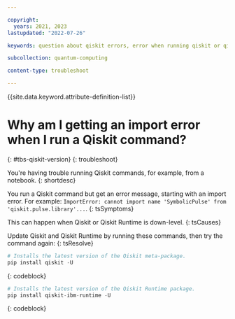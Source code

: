 ```yaml
---

copyright:
  years: 2021, 2023
lastupdated: "2022-07-26"

keywords: question about qiskit errors, error when running qiskit or qiskit runtime commands

subcollection: quantum-computing

content-type: troubleshoot

---
```


{{site.data.keyword.attribute-definition-list}}

# Why am I getting an import error when I run a Qiskit command?
{: #tbs-qiskit-version}
{: troubleshoot}

You're having trouble running Qiskit commands, for example, from a notebook.
{: shortdesc}

You run a Qiskit command but get an error message, starting with an import error. For example: `ImportError: cannot import name 'SymbolicPulse' from 'qiskit.pulse.library'...`.
{: tsSymptoms}

This can happen when Qiskit or Qiskit Runtime is down-level.
{: tsCauses}

Update Qiskit and Qiskit Runtime by running these commands, then try the command again:
{: tsResolve}

```Python
# Installs the latest version of the Qiskit meta-package.
pip install qiskit -U
```
{: codeblock}

```Python
# Installs the latest version of the Qiskit Runtime package.
pip install qiskit-ibm-runtime -U
```
{: codeblock}
